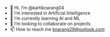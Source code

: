 - 👋 Hi, I’m @kartiknarang04
- 👀 I’m interested in Artificial Intelligence 
- 🌱 I’m currently learning AI and ML
- 💞️ I’m looking to collaborate on projects
- 📫 How to reach me knarang29@outlook.com

<!---
kartiknarang04/kartiknarang04 is a ✨ special ✨ repository because its `README.md` (this file) appears on your GitHub profile.
You can click the Preview link to take a look at your changes.
--->
